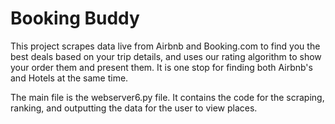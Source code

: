 # Booking Buddy

This project scrapes data live from Airbnb and Booking.com to find you the best deals based on your trip details, and uses our rating algorithm to show your order them and present them. It is one stop for finding both Airbnb's and Hotels at the same time. 

The main file is the webserver6.py file. It contains the code for the scraping, ranking, and outputting the data for the user to view places.
